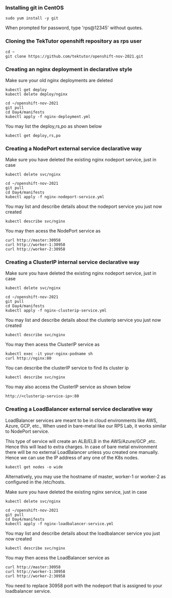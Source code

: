 ### Installing git in CentOS
```
sudo yum install -y git
```
When prompted for password, type 'rps@12345' without quotes.

### Cloning the TekTutor openshift repository as rps user
```
cd ~
git clone https://github.com/tektutor/openshift-nov-2021.git
```

### Creating an nginx deployment in declarative style

Make sure your old nginx deployments are deleted
```
kubectl get deploy
kubectl delete deploy/nginx
```

```
cd ~/openshift-nov-2021
git pull
cd Day4/manifests
kubectl apply -f nginx-deployment.yml
```
You may list the deploy,rs,po as shown below
```
kubectl get deploy,rs,po
```

### Creating a NodePort external service declarative way
Make sure you have deleted the existing nginx nodeport service, just in case 
```
kubectl delete svc/nginx
```

```
cd ~/openshift-nov-2021
git pull
cd Day4/manifests
kubectl apply -f nginx-nodeport-service.yml
```
You may list and describe details about the nodeport service you just now created
```
kubectl describe svc/nginx
```
You may then acess the NodePort service as
```
curl http://master:30958
curl http://worker-1:30958
curl http://worker-2:30958
```

### Creating a ClusterIP internal service declarative way
Make sure you have deleted the existing nginx nodeport service, just in case 
```
kubectl delete svc/nginx
```

```
cd ~/openshift-nov-2021
git pull
cd Day4/manifests
kubectl apply -f nginx-clusterip-service.yml
```
You may list and describe details about the clusterip service you just now created
```
kubectl describe svc/nginx
```
You may then acess the ClusterIP service as
```
kubectl exec -it your-nginx-podname sh
curl http://nginx:80
```

You can describe the clusterIP service to find its cluster ip
```
kubectl describe svc/nginx
```

You may also access the ClusterIP service as shown below
```
http://<clusterip-service-ip>:80
```

### Creating a LoadBalancer external service declarative way
LoadBalancer services are meant to be in cloud environments like AWS, Azure, GCP, etc., When used in bare-metal like our RPS Lab, it works similar to NodePort service.

This type of service will create an ALB/ELB in the AWS/Azure/GCP ,etc. Hence this will lead to extra charges. In case of
bare metal environment there will be no external LoadBalancer unless you created one manually.  Hence we can use the IP address of any one of the K8s nodes.
```
kubectl get nodes -o wide
```
Alternatively, you may use the hostname of master, worker-1 or worker-2 as configured in the /etc/hosts.

Make sure you have deleted the existing nginx service, just in case 
```
kubectl delete svc/nginx
```

```
cd ~/openshift-nov-2021
git pull
cd Day4/manifests
kubectl apply -f nginx-loadbalancer-service.yml
```
You may list and describe details about the loadbalancer service you just now created
```
kubectl describe svc/nginx
```
You may then acess the LoadBalancer service as
```
curl http://master:30958
curl http://worker-1:30958
curl http://worker-2:30958
```
You need to replace 30958 port with the nodeport that is assigned to your loadbalancer service.
